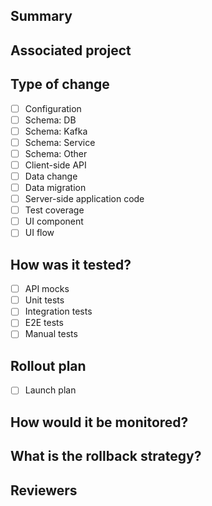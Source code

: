 ## Summary
<!-- [required] What is the change and why is being done? **Does the change meet our Definition of Done including Testing and Monitoring?**
 -->

## Associated project
<!-- [required] Link to ticket (sprint-level or project-level) -->

## Type of change
<!-- [required] Mark with an X all that apply -->
- [ ] Configuration
- [ ] Schema: DB
- [ ] Schema: Kafka
- [ ] Schema: Service
- [ ] Schema: Other
- [ ] Client-side API
- [ ] Data change
- [ ] Data migration
- [ ] Server-side application code
- [ ] Test coverage
- [ ] UI component
- [ ] UI flow

## How was it tested?
<!-- [required] How might the new feature/change break and what testing was done to mitigate this risk? Describe here

If documented here, mark with an X all that apply.
If Manual, provide evidence of the testing result.
-->
- [ ] API mocks
- [ ] Unit tests
- [ ] Integration tests
- [ ] E2E tests
- [ ] Manual tests

## Rollout plan
- [ ] Launch plan

## How would it be monitored?
<!--- [required] How do we know that the new feature/change broke?
What metrics will be used to determine if the feature is working as expected?
Is existing monitoring sufficient or does it need to be enhanced for a new endpoint or feature?
Any experiments or trebuchets being used for rollout or gating?
-->

## What is the rollback strategy?
<!--- [required] What is the rollback strategy when we discover that the feature/change is broken?
-->

## Reviewers
<!--- [required] Make sure to solicit feedback from a domain expert for your change
-->


